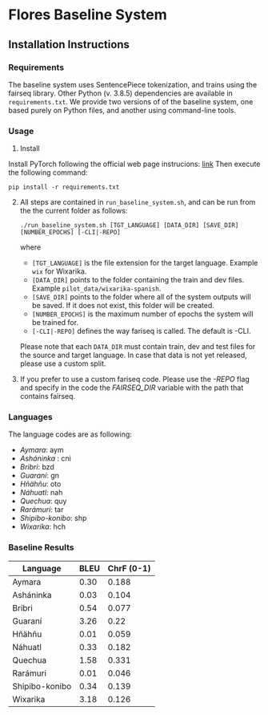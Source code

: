 # Flores Baseline System

## Installation Instructions

### Requirements

The baseline system uses SentencePiece tokenization, and trains using the fairseq library. Other Python (v. 3.8.5) 
dependencies are available in `requirements.txt`. We provide two versions of of the baseline system, 
one based purely on Python files, and another using command-line tools.

### Usage

1. Install

Install PyTorch following the official web page instrucions: [link](https://pytorch.org/get-started/locally/)
Then execute the following command:
```
pip install -r requirements.txt
```

2. All steps are contained in `run_baseline_system.sh`, and can be run from the the current folder 
as follows: 
    ```
    ./run_baseline_system.sh [TGT_LANGUAGE] [DATA_DIR] [SAVE_DIR] [NUMBER_EPOCHS] [-CLI|-REPO]
    ``` 
    where
   - `[TGT_LANGUAGE]` is the file extension for the target language. Example `wix` for Wixarika. 
   - `[DATA_DIR]` points to the folder containing the train and dev files. Example `pilot_data/wixarika-spanish`.
   - `[SAVE_DIR]` points to the folder where all of the system outputs will be saved. If it does not exist, this
    folder will be created. 
   - `[NUMBER_EPOCHS]` is the maximum number of epochs the system will be trained for.
   - `[-CLI|-REPO]` defines the way fariseq is called. The default is -CLI.

   Please note that each `DATA_DIR` must contain train, dev and test files for the source and target language. In case that data is not yet released, please use a custom split.


3. If you prefer to use a custom fariseq code. Please use the *-REPO* flag and specify in the code the *FAIRSEQ\_DIR* variable with the path that contains fairseq.

### Languages

   The language codes are as following:
   - *Aymara*: aym
   - *Asháninka* : cni
   - *Bribri*: bzd
   - *Guaraní*: gn
   - *Hñähñu*: oto
   - *Náhuatl*: nah
   - *Quechua*: quy
   - *Rarámuri*: tar
   - *Shipibo-konibo*: shp
   - *Wixarika*: hch


### Baseline Results
| Language | BLEU | ChrF (0-1) |
|---|---|---|
|Aymara | 0.30 | 0.188 |
|Asháninka | 0.03 | 0.104 |
|Bribri | 0.54 | 0.077 |
|Guaraní | 3.26 | 0.22 |
|Hñähñu | 0.01 | 0.059 |
|Náhuatl | 0.33 | 0.182 |
|Quechua | 1.58 | 0.331 |
|Rarámuri | 0.01 | 0.046 |
|Shipibo-konibo | 0.34 | 0.139 |
|Wixarika | 3.18 | 0.126 |

